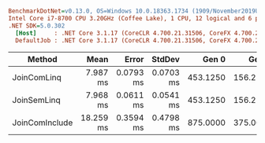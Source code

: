 ``` ini

BenchmarkDotNet=v0.13.0, OS=Windows 10.0.18363.1734 (1909/November2019Update/19H2)
Intel Core i7-8700 CPU 3.20GHz (Coffee Lake), 1 CPU, 12 logical and 6 physical cores
.NET SDK=5.0.302
  [Host]     : .NET Core 3.1.17 (CoreCLR 4.700.21.31506, CoreFX 4.700.21.31502), X64 RyuJIT
  DefaultJob : .NET Core 3.1.17 (CoreCLR 4.700.21.31506, CoreFX 4.700.21.31502), X64 RyuJIT


```
|         Method |      Mean |     Error |    StdDev |    Gen 0 |    Gen 1 |    Gen 2 | Allocated |
|--------------- |----------:|----------:|----------:|---------:|---------:|---------:|----------:|
|    JoinComLinq |  7.987 ms | 0.0793 ms | 0.0703 ms | 453.1250 | 156.2500 |  62.5000 |      3 MB |
|    JoinSemLinq |  7.968 ms | 0.0611 ms | 0.0541 ms | 453.1250 | 156.2500 |  62.5000 |      3 MB |
| JoinComInclude | 18.259 ms | 0.3594 ms | 0.4798 ms | 875.0000 | 375.0000 | 156.2500 |      5 MB |
